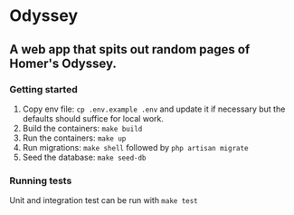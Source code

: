 # Odyssey

## A web app that spits out random pages of Homer's Odyssey.

### Getting started

1. Copy env file: `cp .env.example .env` and update it if necessary but the defaults should suffice for local work.
2. Build the containers: `make build`
3. Run the containers: `make up`
4. Run migrations: `make shell` followed by `php artisan migrate`
5. Seed the database: `make seed-db`

### Running tests

Unit and integration test can be run with `make test`
